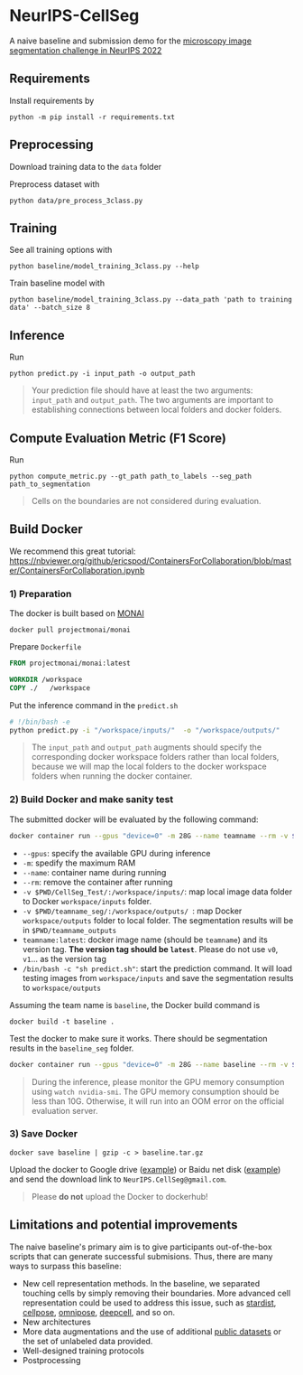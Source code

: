 # NeurIPS-CellSeg

A naive baseline and submission demo for the [microscopy image segmentation challenge in NeurIPS 2022](https://neurips22-cellseg.grand-challenge.org/)

## Requirements

Install requirements by

```shell
python -m pip install -r requirements.txt
```

## Preprocessing

Download training data to the `data` folder

Preprocess dataset with

```shell
python data/pre_process_3class.py
```

## Training

See all training options with

```shell
python baseline/model_training_3class.py --help
```

Train baseline model with

```shell
python baseline/model_training_3class.py --data_path 'path to training data' --batch_size 8
```

## Inference

Run

```shell
python predict.py -i input_path -o output_path
```

> Your prediction file should have at least the two arguments: `input_path` and `output_path`. The two arguments are important to establishing connections between local folders and docker folders.

## Compute Evaluation Metric (F1 Score)

Run

```shell
python compute_metric.py --gt_path path_to_labels --seg_path path_to_segmentation
```

> Cells on the boundaries are not considered during evaluation.



## Build Docker

We recommend this great tutorial: https://nbviewer.org/github/ericspod/ContainersForCollaboration/blob/master/ContainersForCollaboration.ipynb

### 1) Preparation

The docker is built based on [MONAI](https://hub.docker.com/r/projectmonai/monai)

```shell
docker pull projectmonai/monai
```

Prepare `Dockerfile`

```dockerfile
FROM projectmonai/monai:latest

WORKDIR /workspace
COPY ./   /workspace
```

Put the inference command in the `predict.sh`

```bash
# !/bin/bash -e
python predict.py -i "/workspace/inputs/"  -o "/workspace/outputs/"
```

> The `input_path` and `output_path` augments should specify the corresponding docker workspace folders rather than local folders, because we will map the local folders to the docker workspace folders when running the docker container.

### 2) Build Docker and make sanity test

The submitted docker will be evaluated by the following command:

```bash
docker container run --gpus "device=0" -m 28G --name teamname --rm -v $PWD/CellSeg_Test/:/workspace/inputs/ -v $PWD/teamname_seg/:/workspace/outputs/ teamname:latest /bin/bash -c "sh predict.sh"
```

- `--gpus`: specify the available GPU during inference
- `-m`: spedify the maximum RAM
- `--name`: container name during running
- `--rm`: remove the container after running
- `-v $PWD/CellSeg_Test/:/workspace/inputs/`: map local image data folder to Docker `workspace/inputs` folder.
- `-v $PWD/teamname_seg/:/workspace/outputs/ `: map Docker `workspace/outputs` folder to local folder. The segmentation results will be in `$PWD/teamname_outputs`
- `teamname:latest`: docker image name (should be `teamname`) and its version tag. **The version tag should be `latest`**. Please do not use `v0`, `v1`... as the version tag
- `/bin/bash -c "sh predict.sh"`: start the prediction command. It will load testing images from `workspace/inputs` and save the segmentation results to `workspace/outputs`

Assuming the team name is `baseline`, the Docker build command is

```shell
docker build -t baseline . 
```

Test the docker to make sure it works. There should be segmentation results in the `baseline_seg` folder.

```bash
docker container run --gpus "device=0" -m 28G --name baseline --rm -v $PWD/TuningSet/:/workspace/inputs/ -v $PWD/baseline_seg/:/workspace/outputs/ baseline:latest /bin/bash -c "sh predict.sh"
```

> During the inference, please monitor the GPU memory consumption using `watch nvidia-smi`. The GPU memory consumption should be less than 10G. Otherwise, it will run into an OOM error on the official evaluation server. 

### 3) Save Docker

```shell
docker save baseline | gzip -c > baseline.tar.gz
```

Upload the docker to Google drive ([example](https://drive.google.com/file/d/1CQRP6yvv9le7m8k7PI_CR6iZAo4vVTt8/view?usp=sharing)) or Baidu net disk ([example]()) and send the download link to `NeurIPS.CellSeg@gmail.com`.

> Please **do not** upload the Docker to dockerhub!

## Limitations and potential improvements

The naive baseline's primary aim is to give participants out-of-the-box scripts that can generate successful submisions. Thus, there are many ways to surpass this baseline:

- New cell representation methods. In the baseline, we separated touching cells by simply removing their boundaries. More advanced cell representation could be used to address this issue, such as [stardist](https://github.com/stardist/stardist), [cellpose](https://github.com/MouseLand/cellpose), [omnipose](https://github.com/kevinjohncutler/omnipose), [deepcell](https://github.com/vanvalenlab/deepcell-tf), and so on.
- New architectures
- More data augmentations and the use of additional [public datasets](https://grand-challenge.org/forums/forum/weakly-supervised-cell-segmentation-in-multi-modality-microscopy-673/topic/official-external-datasets-thread-720/) or the set of unlabeled data provided.
- Well-designed training protocols
- Postprocessing
